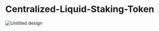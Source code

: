 # Centralized-Liquid-Staking-Token
![Untitled design](https://github.com/user-attachments/assets/c635152e-5e0c-45c4-9132-5569e14ecb12)
